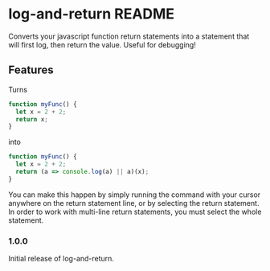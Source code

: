 # log-and-return README

Converts your javascript function return statements into a statement that will first log, then return the value. Useful for debugging!

## Features

Turns

```js
function myFunc() {
  let x = 2 + 2;
  return x;
}
```

into

```js
function myFunc() {
  let x = 2 + 2;
  return (a => console.log(a) || a)(x);
}
```

You can make this happen by simply running the command with your cursor anywhere on the return statement line, or by selecting the return statement. In order to work with multi-line return statements, you must select the whole statement.

### 1.0.0

Initial release of log-and-return.
